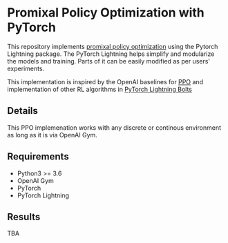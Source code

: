 # Promixal Policy Optimization with PyTorch  
This repository implements [promixal policy optimization](https://arxiv.org/abs/1707.06347) using the Pytorch Lightning package. 
The PyTorch Lightning helps simplify and modularize the models and training. Parts of it can be easily modified as per users' experiments. 

This implementation is inspired by the OpenAI baselines for [PPO](https://github.com/openai/baselines/tree/master/baselines/ppo2) and implementation 
of other RL algorithms in [PyTorch Lightning Bolts](https://github.com/PyTorchLightning/pytorch-lightning-bolts/)

## Details 
This PPO implemenation works with any discrete or continous environment as long as it is via OpenAI Gym. 

## Requirements 
* Python3 >= 3.6 
* OpenAI Gym 
* PyTorch
* PyTorch Lightning 

## Results 
TBA
